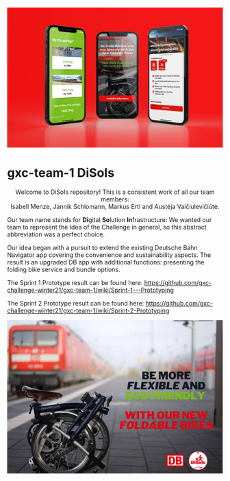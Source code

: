 ![App Presentation](https://github.com/gxc-challenge-winter21/gxc-team-1/blob/main/Resources/Prototyping/AppPresentation.jpg)
# gxc-team-1 DiSoIs
<p align="center">Welcome to DiSoIs repository! This is a consistent work of all our team members: <br> Isabell Menze, Jannik Schlomann, Markus Ertl and Austėja Vaičiulevičiūtė. </p>

Our team name stands for <b>Di</b>gital <b>So</b>lution <b>In</b>frastructure: We wanted our team to represent the Idea of the Challenge in general, so this abstract abbreviation was a perfect choice.

Our idea began with a pursuit to extend the existing Deutsche Bahn Navigator app covering the convenience and sustainability aspects. The result is an upgraded DB app with additional functions: presenting the folding bike service and bundle options.

The Sprint 1 Prototype result can be found here: https://github.com/gxc-challenge-winter21/gxc-team-1/wiki/Sprint-1---Prototyping

The Sprint 2 Prototype result can be found here: https://github.com/gxc-challenge-winter21/gxc-team-1/wiki/Sprint-2-Prototyping

![Elevator Pitch Slide](https://github.com/gxc-challenge-winter21/gxc-team-1/blob/main/Resources/Pitch/Elevator%20Pitch%20Picture.png)
